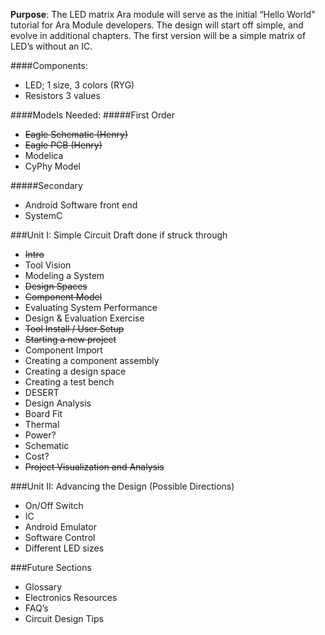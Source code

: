 **Purpose**: The LED matrix Ara module will serve as the initial “Hello World” tutorial for Ara Module developers.  The design will start off simple, and evolve in additional chapters.  The first version will be a simple matrix of LED’s without an IC.  

####Components: 
* LED; 1 size, 3 colors (RYG)
* Resistors 3 values
 
####Models Needed: 
#####First Order
* ~~Eagle Schematic (Henry)~~
* ~~Eagle PCB (Henry)~~
* Modelica
* CyPhy Model

#####Secondary
* Android Software front end
* SystemC

###Unit I: Simple Circuit 
Draft done if struck through

* ~~Intro~~
* Tool Vision
* Modeling a System
* ~~Design Spaces~~
* ~~Component Model~~
* Evaluating System Performance
* Design & Evaluation Exercise
* ~~Tool Install / User Setup~~
* ~~Starting a new project~~
* Component Import
* Creating a component assembly
* Creating a design space
* Creating a test bench
* DESERT
* Design Analysis
* Board Fit
* Thermal
* Power?
* Schematic
* Cost?
* ~~Project Visualization and Analysis~~

###Unit II: Advancing the Design (Possible Directions)
* On/Off Switch
* IC
* Android Emulator
* Software Control
* Different LED sizes

###Future Sections
* Glossary
* Electronics Resources
* FAQ’s
* Circuit Design Tips
